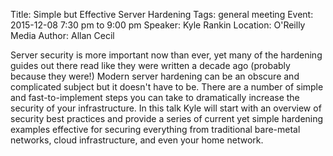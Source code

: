 Title: Simple but Effective Server Hardening
Tags: general meeting
Event: 2015-12-08 7:30 pm to 9:00 pm
Speaker: Kyle Rankin
Location: O'Reilly Media
Author: Allan Cecil

Server security is more important now than ever, yet many of the hardening
guides out there read like they were written a decade ago (probably because
they were!) Modern server hardening can be an obscure and complicated
subject but it doesn't have to be. There are a number of simple and
fast-to-implement steps you can take to dramatically increase the security
of your infrastructure. In this talk Kyle will start with an overview of
security best practices and provide a series of current yet simple
hardening examples effective for securing everything from traditional
bare-metal networks, cloud infrastructure, and even your home network.

